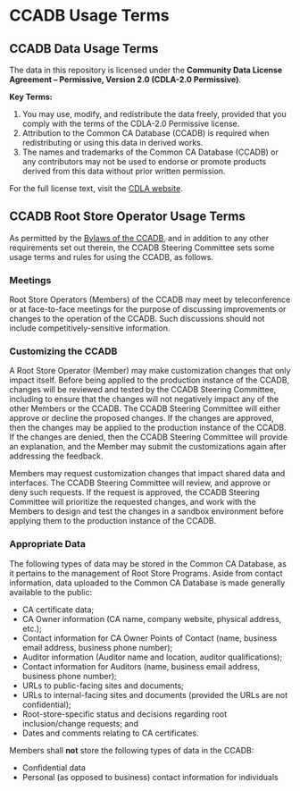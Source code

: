 # CCADB Usage Terms #

## CCADB Data Usage Terms ##

The data in this repository is licensed under the **Community Data License Agreement – Permissive, Version 2.0 (CDLA-2.0 Permissive)**.

**Key Terms:**

1. You may use, modify, and redistribute the data freely, provided that you comply with the terms of the CDLA-2.0 Permissive license.
2. Attribution to the Common CA Database (CCADB) is required when redistributing or using this data in derived works.
3. The names and trademarks of the Common CA Database (CCADB) or any contributors may not be used to endorse or promote products derived from this data without prior written permission.

For the full license text, visit the [CDLA website](https://cdla.dev/permissive-2-0/).


## CCADB Root Store Operator Usage Terms ##
As permitted by the [Bylaws of the CCADB](Bylaws.md), 
and in addition to any other requirements set out 
therein, the CCADB Steering Committee sets some usage terms and rules for using 
the CCADB, as follows.

### Meetings ###

Root Store Operators (Members) of the CCADB may meet by teleconference or 
at face-to-face meetings for the purpose of discussing improvements or changes 
to the operation of the CCADB. Such discussions should not include 
competitively-sensitive information. 

### Customizing the CCADB ###

A Root Store Operator (Member) may make customization changes that only impact itself. 
Before being applied to the production instance of the CCADB, 
changes will be reviewed and tested by the CCADB Steering Committee, 
including to ensure that the changes will not negatively impact any of the 
other Members or the CCADB. The CCADB Steering Committee will either approve or decline 
the proposed changes. If the changes are approved, then the changes may be applied to the 
production instance of the CCADB. If the changes are denied, then the 
CCADB Steering Committee will 
provide an explanation, and the Member may submit the 
customizations again after addressing the feedback.

Members may request customization changes that impact shared data 
and interfaces. The CCADB Steering Committee will review, and approve or 
deny such requests. If the request is approved, the CCADB Steering Committee will prioritize the 
requested changes, and work with the Members to design and test the changes in 
a sandbox environment before applying them to the production instance of the 
CCADB.

### Appropriate Data ###

The following types of data may be stored in the Common CA 
Database, as it pertains to the management of Root Store Programs. 
Aside from contact information, data uploaded to the Common CA Database is 
made generally available to the public:

* CA certificate data;
* CA Owner information (CA name, company website, physical address, etc.);
* Contact information for CA Owner Points of Contact (name, business email address, business phone number);
* Auditor information (Auditor name and location, auditor qualifications);
* Contact information for Auditors (name, business email address, business phone number);
* URLs to public-facing sites and documents;
* URLs to internal-facing sites and documents (provided the URLs are not
  confidential);
* Root-store-specific status and decisions regarding root inclusion/change
  requests; and
* Dates and comments relating to CA certificates.

Members shall **not** store the following types of data in the CCADB:

* Confidential data
* Personal (as opposed to business) contact information for individuals
